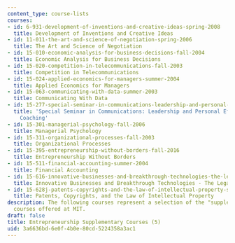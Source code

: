 ```yaml
---
content_type: course-lists
courses:
- id: 6-931-development-of-inventions-and-creative-ideas-spring-2008
  title: Development of Inventions and Creative Ideas
- id: 11-011-the-art-and-science-of-negotiation-spring-2006
  title: The Art and Science of Negotiation
- id: 15-010-economic-analysis-for-business-decisions-fall-2004
  title: Economic Analysis for Business Decisions
- id: 15-020-competition-in-telecommunications-fall-2003
  title: Competition in Telecommunications
- id: 15-024-applied-economics-for-managers-summer-2004
  title: Applied Economics for Managers
- id: 15-063-communicating-with-data-summer-2003
  title: Communicating With Data
- id: 15-277-special-seminar-in-communications-leadership-and-personal-effectiveness-coaching-fall-2008
  title: 'Special Seminar in Communications: Leadership and Personal Effectiveness
    Coaching'
- id: 15-301-managerial-psychology-fall-2006
  title: Managerial Psychology
- id: 15-311-organizational-processes-fall-2003
  title: Organizational Processes
- id: 15-395-entrepreneurship-without-borders-fall-2016
  title: Entrepreneurship Without Borders
- id: 15-511-financial-accounting-summer-2004
  title: Financial Accounting
- id: 15-616-innovative-businesses-and-breakthrough-technologies-the-legal-issues-fall-2004
  title: Innovative Businesses and Breakthrough Technologies - The Legal Issues
- id: 15-628j-patents-copyrights-and-the-law-of-intellectual-property-spring-2013
  title: Patents, Copyrights, and the Law of Intellectual Property
description: The following courses represent a selection of the "supplementary" entrepreneurship
  courses offered at MIT.
draft: false
title: Entrepreneurship Supplementary Courses (5)
uid: 3a6636bd-6e0f-4b0e-80cd-5224358a3ac1
---
```

